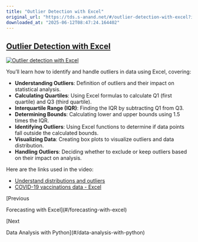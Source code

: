 ```yaml
---
title: "Outlier Detection with Excel"
original_url: "https://tds.s-anand.net/#/outlier-detection-with-excel?id=outlier-detection-with-excel"
downloaded_at: "2025-06-12T08:47:24.164402"
---
```


[Outlier Detection with Excel](#/outlier-detection-with-excel?id=outlier-detection-with-excel)
----------------------------------------------------------------------------------------------

[![Outlier detection with Excel](https://i.ytimg.com/vi_webp/sUTJb0F9eBw/sddefault.webp)](https://youtu.be/sUTJb0F9eBw)

You’ll learn how to identify and handle outliers in data using Excel, covering:

* **Understanding Outliers**: Definition of outliers and their impact on statistical analysis.
* **Calculating Quartiles**: Using Excel formulas to calculate Q1 (first quartile) and Q3 (third quartile).
* **Interquartile Range (IQR)**: Finding the IQR by subtracting Q1 from Q3.
* **Determining Bounds**: Calculating lower and upper bounds using 1.5 times the IQR.
* **Identifying Outliers**: Using Excel functions to determine if data points fall outside the calculated bounds.
* **Visualizing Data**: Creating box plots to visualize outliers and data distribution.
* **Handling Outliers**: Deciding whether to exclude or keep outliers based on their impact on analysis.

Here are the links used in the video:

* [Understand distributions and outliers](https://www.khanacademy.org/math/ap-statistics/quantitative-data-ap/xfb5d8e68:describing-distribution-quant/v/classifying-distributions)
* [COVID-19 vaccinations data - Excel](https://docs.google.com/spreadsheets/d/1_vQF2i5ubKmHQMBqoTwsu6AlevWsQtTD/view#gid=790744269)

[Previous

Forecasting with Excel](#/forecasting-with-excel)

[Next

Data Analysis with Python](#/data-analysis-with-python)